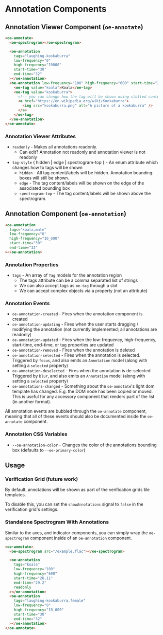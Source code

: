 # Annotation Components

## Annotation Viewer Component (`oe-annotate`)

```html
<oe-annotate>
  <oe-spectrogram></oe-spectrogram>

  <oe-annotation
    tags="laughing-kookaburra"
    low-frequency="0"
    high-frequency="10000"
    start-time="30"
    end-time="32"
  ></oe-annotation>
  <oe-annotation low-frequency="100" high-frequency="600" start-time="28.11" end-time="29.2" readonly>
    <oe-tag value="koala">Koala</oe-tag>
    <oe-tag value="kookaburra">
      <!-- you can change how the tag will be shown using slotted content -->
      <a href="https://en.wikipedia.org/wiki/Kookaburra">
        <img src="kookaburra.png" alt="A picture of a kookaburra" />
      </a>
    </oe-tag>
  </oe-annotation>
</oe-annotate>
```

### Annotation Viewer Attributes

- `readonly` - Makes all annotations readonly.
  - Can edit? Annotation not readonly and annotation viewer is not readonly
- `tag-style` { hidden | edge | spectrogram-top } - An enum attribute which changes how to tags will be shown
  - `hidden` - All tag content/labels will be hidden. Annotation bounding boxes will still be shown.
  - `edge` - The tag content/labels will be shown on the edge of the associated bounding box
  - `spectrogram-top` - The tag content/labels will be shown above the spectrogram.

## Annotation Component (`oe-annotation`)

```html
<oe-annotation
  tags="koala,male"
  low-frequency="0"
  high-frequency="10_000"
  start-time="30"
  end-time="32"
></oe-annotation>
```

### Annotation Properties

- `tags` - An array of `Tag` models for the annotation region
  - The tags attribute can be a comma separated list of strings
  - We can also accept tags as `oe-tag` through a slot
  - We can accept complex objects via a property (not an attribute)

### Annotation Events

- `oe-annotation-created` - Fires when the annotation component is created
- `oe-annotation-updating` - Fires when the user starts dragging / modifying the annotation (not currently implemented; all annotations are readonly)
- `oe-annotation-updated` - Fires when the low-frequency, high-frequency, start-time, end-time, or tag properties are updated
- `oe-annotation-removed` - Fires when the annotation is deleted
- `oe-annotation-selected` - Fires when the annotation is selected. Triggered by `focus`, and also emits an `Annotation` model (along with setting a `selected` property)
- `oe-annotation-deselected` - Fires when the annotation is de-selected Triggered by `blur`, and also emits an `Annotation` model (along with setting a `selected` property)
- `oe-annotations-changed` - Something about the `oe-annotate`'s light dom template has changed. E.g. the DOM node has been copied or moved. This is useful for any accessory component that renders part of the list (in another format).

All annotation events are bubbled through the `oe-annotate` component,
meaning that all of these events should also be documented inside the
`oe-annotate` component.

### Annotation CSS Variables

- `--oe-annotation-color` - Changes the color of the annotations bounding box (defaults to `--oe-primary-color`)

## Usage

### Verification Grid (future work)

By default, annotations will be shown as part of the verification grids tile
templates.

To disable this, you can set the `showAnnotations` signal to `false` in the
verification grid's settings.

### Standalone Spectrogram With Annotations

Similar to the axes, and indicator components, you can simply wrap the
`oe-spectrogram` component inside of an `oe-annotation` component.

```html
<oe-annotate>
  <oe-spectrogram src="/example.flac"></oe-spectrogram>

  <oe-annotation
    tags="koala"
    low-frequency="100"
    high-frequency="600"
    start-time="28.11"
    end-time="29.2"
    readonly
  ></oe-annotation>
  <oe-annotation
    tags="laughing-kookaburra,female"
    low-frequency="0"
    high-frequency="10_000"
    start-time="30"
    end-time="32"
  ></oe-annotation>
</oe-annotate>
```
